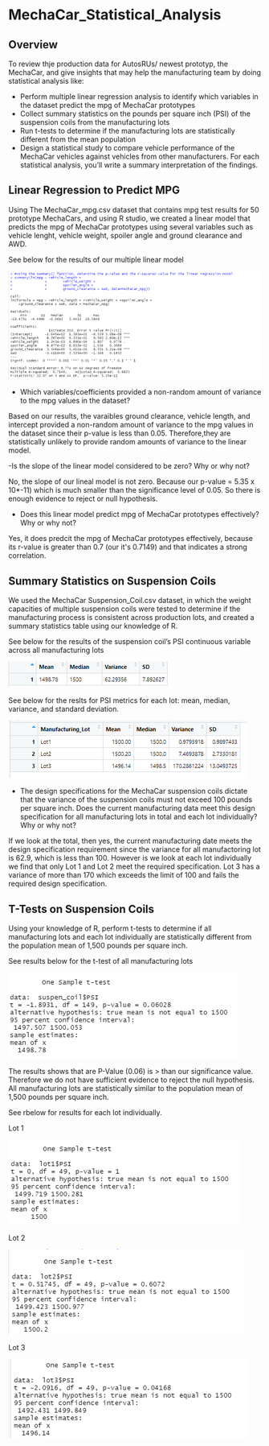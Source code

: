 # MechaCar_Statistical_Analysis

## Overview

To review thje production data for AutosRUs/ newest prototyp, the MechaCar, and give insights that may help the manufacturing team by doing statistical analysis like:

- Perform multiple linear regression analysis to identify which variables in the dataset predict the mpg of MechaCar prototypes
- Collect summary statistics on the pounds per square inch (PSI) of the suspension coils from the manufacturing lots
- Run t-tests to determine if the manufacturing lots are statistically different from the mean population
- Design a statistical study to compare vehicle performance of the MechaCar vehicles against vehicles from other manufacturers. For each statistical analysis, you’ll write a summary interpretation of the findings.

## Linear Regression to Predict MPG

Using The MechaCar_mpg.csv dataset that contains mpg test results for 50 prototype MechaCars, and using R studio, we created a linear model that predicts the mpg of MechaCar prototypes using several variables such as vehicle lenght, vehicle weight, spoiler angle and ground clearance and AWD. 

See below for the results of our multiple linear model

![image](https://github.com/gotica462/MechaCar_Statistical_Analysis/blob/main/P-value%20and%20R_square%20value.png)

- Which variables/coefficients provided a non-random amount of variance to the mpg values in the dataset?

Based on our results, the varaibles ground clearance, vehicle length, and intercept provided a non-random amount of variance to the mpg values in the dataset since their p-value is less than 0.05. Therefore,they are statistically unlikely to provide random amounts of variance to the linear model. 

 -Is the slope of the linear model considered to be zero? Why or why not?
 
No, the slope of our lineal model is not zero. Because our p-value = 5.35 x 10*-11) which is much smaller than the significance level of 0.05. So there is enough evidence to reject or null hypothesis. 
            
- Does this linear model predict mpg of MechaCar prototypes effectively? Why or why not?

Yes, it does predcit the mpg of MechaCar prototypes effectively, because its r-value is greater than 0.7 (our it's 0.7149) and that indicates a strong correlation.

## Summary Statistics on Suspension Coils

We used the MechaCar Suspension_Coil.csv dataset, in which  the weight capacities of multiple suspension coils were tested to determine if the manufacturing process is consistent across production lots, and created a summary statistics table using our knowledge of R.

See below for the results of the suspension coil’s PSI continuous variable across all manufacturing lots

![image](https://github.com/gotica462/MechaCar_Statistical_Analysis/blob/main/Total_Summary.png)

See below for the reslts for PSI metrics for each lot: mean, median, variance, and standard deviation.

![image](https://github.com/gotica462/MechaCar_Statistical_Analysis/blob/main/Lot_Summary.png)

- The design specifications for the MechaCar suspension coils dictate that the variance of the suspension coils must not exceed 100 pounds per square inch. Does the current manufacturing data meet this design specification for all manufacturing lots in total and each lot individually? Why or why not?

If we look at the total, then yes, the current manufacturing date meets the design specification requirement since the variance for all manufactoring lot is 62.9, which is less than 100. However is we look at each lot individually we find that only Lot 1 and Lot 2 meet the required specification. Lot 3 has a variance of more than 170 which exceeds the limit of 100 and fails the required design specification.

## T-Tests on Suspension Coils

Using your knowledge of R, perform t-tests to determine if all manufacturing lots and each lot individually are statistically different from the population mean of 1,500 pounds per square inch.

See results below for the t-test of all manufacturing lots

![image](https://github.com/gotica462/MechaCar_Statistical_Analysis/blob/main/Alllots.png)

The results shows that are P-Value (0.06) is > than our significance value. Therefore we do not have sufficient evidence to reject the null hypothesis. All manufacturing lots are statistically similar to the population mean of 1,500 pounds per square inch.

See rbelow for results for each lot individually.

Lot 1

![image](https://github.com/gotica462/MechaCar_Statistical_Analysis/blob/main/Lot1.png)

Lot 2

![image](https://github.com/gotica462/MechaCar_Statistical_Analysis/blob/main/Lot2.png)

Lot 3

![image](https://github.com/gotica462/MechaCar_Statistical_Analysis/blob/main/lot3.png)




